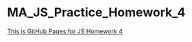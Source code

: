 # MA_JS_Practice_Homework_4

[This is GitHub Pages for JS Homework 4](https://vladgalafm.github.io/MA_JS_Practice/Homework_4_Closures/)
